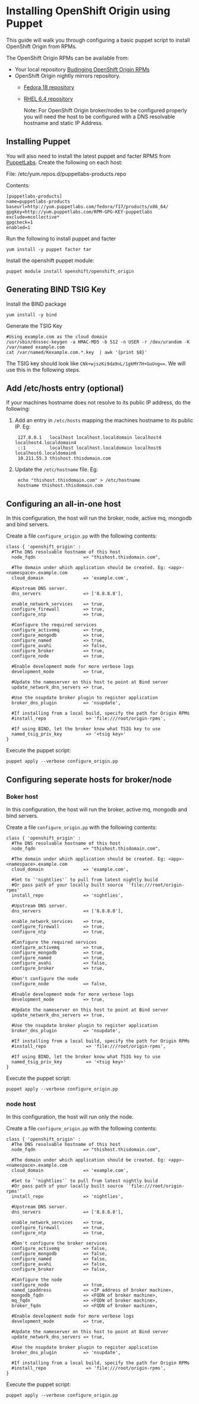 Installing OpenShift Origin using Puppet
========================================

This guide will walk you through configuring a basic puppet script to install OpenShift Origin from RPMs.

The OpenShift Origin RPMs can be available from:

* Your local repository [Budinging OpenShift Origin RPMs](file.building_source.html)
* OpenShift Origin nightly mirrors repository.
  + [Fedora 18 repository](https://mirror.openshift.com/pub/origin-server/nightly/fedora-18/latest/x86_64)
  + [RHEL 6.4 repository](https://mirror.openshift.com/pub/origin-server/nightly/rhel-6/latest/x86_64/)

    Note: For OpenShift Origin broker/nodes to be configured properly you will need the host to be
    configured with a DNS resolvable hostname and static IP Address.

## Installing Puppet

You will also need to install the latest puppet and facter RPMS from [PuppetLabs](https://puppetlabs.com/).
Create the following on each host:

File: /etc/yum.repos.d/puppetlabs-products.repo

Contents:

    [puppetlabs-products]
    name=puppetlabs-products
    baseurl=http://yum.puppetlabs.com/fedora/f17/products/x86_64/
    gpgkey=http://yum.puppetlabs.com/RPM-GPG-KEY-puppetlabs
    exclude=mcollective*
    gpgcheck=1
    enabled=1

Run the following to install puppet and facter

    yum install -y puppet facter tar

Install the openshift puppet module:

    puppet module install openshift/openshift_origin

## Generating BIND TSIG Key

Install the BIND package

    yum install -y bind

Generate the TSIG Key

    #Using example.com as the cloud domain
    /usr/sbin/dnssec-keygen -a HMAC-MD5 -b 512 -n USER -r /dev/urandom -K /var/named example.com
    cat /var/named/Kexample.com.*.key  | awk '{print $8}'

The TSIG key should look like `CNk+wjszKi9da9nL/1gkMY7H+GuUng==`. We will use this in the following steps.

## Add /etc/hosts entry (optional)

If your machines hostname does not resolve to its public IP address, do the following:

1. Add an entry in `/etc/hosts` mapping the machines hostname to its public IP. Eg:

        127.0.0.1   localhost localhost.localdomain localhost4 localhost4.localdomain4
        ::1         localhost localhost.localdomain localhost6 localhost6.localdomain6
        10.211.55.3 thishost.thisdomain.com

2. Update the `/etc/hostname` file. Eg:

        echo "thishost.thisdomain.com" > /etc/hostname
        hostname thishost.thisdomain.com
  
## Configuring an all-in-one host

In this configuration, the host will run the broker, node, active mq, mongodb and bind servers.

Create a file `configure_origin.pp` with the following contents:

    class { 'openshift_origin' :
      #The DNS resolvable hostname of this host
      node_fqdn                  => "thishost.thisdomain.com",
      
      #The domain under which application should be created. Eg: <app>-<namespace>.example.com
      cloud_domain               => 'example.com',
      
      #Upstream DNS server.
      dns_servers                => ['8.8.8.8'],
      
      enable_network_services    => true,
      configure_firewall         => true,
      configure_ntp              => true,
      
      #Configure the required services
      configure_activemq         => true,
      configure_mongodb          => true,
      configure_named            => true,
      configure_avahi            => false,
      configure_broker           => true,
      configure_node             => true,
      
      #Enable development mode for more verbose logs
      development_mode           => true,
      
      #Update the nameserver on this host to point at Bind server
      update_network_dns_servers => true,
      
      #Use the nsupdate broker plugin to register application
      broker_dns_plugin          => 'nsupdate',
      
      #If installing from a local build, specify the path for Origin RPMs
      #install_repo               => 'file:///root/origin-rpms',
      
      #If using BIND, let the broker know what TSIG key to use
      named_tsig_priv_key         => '<tsig key>'
    }

Execute the puppet script:

    puppet apply --verbose configure_origin.pp

## Configuring seperate hosts for broker/node

### Boker host

In this configuration, the host will run the broker, active mq, mongodb and bind servers.

Create a file `configure_origin.pp` with the following contents:

    class { 'openshift_origin' :
      #The DNS resolvable hostname of this host
      node_fqdn                  => "thishost.thisdomain.com",
      
      #The domain under which application should be created. Eg: <app>-<namespace>.example.com
      cloud_domain               => 'example.com',
      
      #Set to `'nightlies'` to pull from latest nightly build
      #Or pass path of your locally built source `'file:///root/origin-rpms'`
      install_repo               => 'nightlies',
      
      #Upstream DNS server.
      dns_servers                => ['8.8.8.8'],
      
      enable_network_services    => true,
      configure_firewall         => true,
      configure_ntp              => true,
      
      #Configure the required services
      configure_activemq         => true,
      configure_mongodb          => true,
      configure_named            => true,
      configure_avahi            => false,
      configure_broker           => true,
      
      #Don't configure the node
      configure_node             => false,
      
      #Enable development mode for more verbose logs
      development_mode           => true,
      
      #Update the nameserver on this host to point at Bind server
      update_network_dns_servers => true,
      
      #Use the nsupdate broker plugin to register application
      broker_dns_plugin          => 'nsupdate',
      
      #If installing from a local build, specify the path for Origin RPMs
      #install_repo               => 'file:///root/origin-rpms',
      
      #If using BIND, let the broker know what TSIG key to use
      named_tsig_priv_key         => '<tsig key>'
    }

Execute the puppet script:

    puppet apply --verbose configure_origin.pp
    
### node host

In this configuration, the host will run only the node.

Create a file `configure_origin.pp` with the following contents:

    class { 'openshift_origin' :
      #The DNS resolvable hostname of this host
      node_fqdn                  => "thishost.thisdomain.com",
      
      #The domain under which application should be created. Eg: <app>-<namespace>.example.com
      cloud_domain               => 'example.com',
      
      #Set to `'nightlies'` to pull from latest nightly build
      #Or pass path of your locally built source `'file:///root/origin-rpms'`
      install_repo               => 'nightlies',
      
      #Upstream DNS server.
      dns_servers                => ['8.8.8.8'],
      
      enable_network_services    => true,
      configure_firewall         => true,
      configure_ntp              => true,
      
      #Don't configure the broker services
      configure_activemq         => false,
      configure_mongodb          => false,
      configure_named            => false,
      configure_avahi            => false,
      configure_broker           => false,
      
      #Configure the node
      configure_node             => true,
      named_ipaddress            => <IP address of broker machine>,
      mongodb_fqdn               => <FQDN of broker machine>,
      mq_fqdn                    => <FQDN of broker machine>,
      broker_fqdn                => <FQDN of broker machine>,
      
      #Enable development mode for more verbose logs
      development_mode           => true,
      
      #Update the nameserver on this host to point at Bind server
      update_network_dns_servers => true,
      
      #Use the nsupdate broker plugin to register application
      broker_dns_plugin          => 'nsupdate',
      
      #If installing from a local build, specify the path for Origin RPMs
      #install_repo               => 'file:///root/origin-rpms',
    }

Execute the puppet script:

    puppet apply --verbose configure_origin.pp
